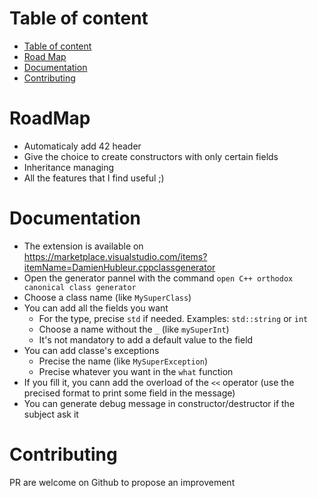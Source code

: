 # Table of content
- [Table of content](#table-of-content)
- [Road Map](#roadmap)
- [Documentation](#documentation)
- [Contributing](#contributing)
# RoadMap
- Automaticaly add 42 header
- Give the choice to create constructors with only certain fields
- Inheritance managing
- All the features that I find useful ;)
# Documentation
- The extension is available on https://marketplace.visualstudio.com/items?itemName=DamienHubleur.cppclassgenerator
- Open the generator pannel with the command `open C++ orthodox canonical class generator`
- Choose a class name (like `MySuperClass`)
- You can add all the fields you want 
	- For the type, precise `std` if needed. Examples: `std::string` or `int`
	- Choose a name without the `_` (like `mySuperInt`)
	- It's not mandatory to add a default value to the field
- You can add classe's exceptions
	- Precise the name (like `MySuperException`)
	- Precise whatever you want in the `what` function
- If you fill it, you cann add the overload of the `<<` operator (use the precised format to print some field in the message)
- You can generate debug message in constructor/destructor if the subject ask it

# Contributing
PR are welcome on Github to propose an improvement 